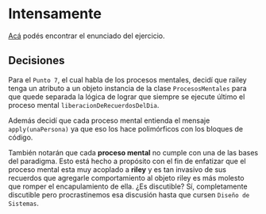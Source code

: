 # Intensamente

[Acá](https://docs.google.com/document/d/1E9wfEvoxYP9xE8I98DNfMjLCUQWLH7qy47zu5PZE2rQ/edit#) podés encontrar el enunciado del ejercicio.

## Decisiones

Para el `Punto 7`, el cual habla de los procesos mentales, decidí que railey tenga un atributo a un objeto instancia de la clase `ProcesosMentales` para que quede separada la lógica de lograr que siempre se ejecute último el proceso mental `liberacionDeRecuerdosDelDia`.

Además decidí que cada proceso mental entienda el mensaje `apply(unaPersona)` ya que eso los hace polimórficos con los bloques de código.

También notarán que cada **proceso mental** no cumple con una de las bases del paradigma. Esto está hecho a propósito con el fin de enfatizar que el proceso mental esta muy acoplado a **riley** y es tan invasivo de sus recuerdos que agregarle comportamiento al objeto riley es más molesto que romper el encapulamiento de ella. ¿Es discutible? Sí, completamente discutible pero procrastinemos esa discusión hasta que cursen `Diseño de Sistemas`.